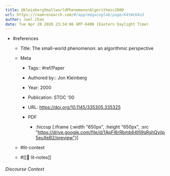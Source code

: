 ```yaml
---
title: @kleinbergSmallworldPhenomenonAlgorithmic2000
url: https://roamresearch.com/#/app/megacoglab/page/K4tWcKAs5
author: Joel Chan
date: Tue Apr 28 2020 23:34:06 GMT-0400 (Eastern Daylight Time)
---
```


- #references

    - Title: The small-world phenomenon: an algorithmic perspective

    - Meta

        - Tags:: #ref/Paper

        - Authored by::  Jon Kleinberg

        - Year: 2000

        - Publication: STOC '00

        - URL: https://doi.org/10.1145/335305.335325

        - PDF

            - :hiccup [:iframe {:width "650px", :height "650px", :src "https://drive.google.com/file/d/1ApFl6rRbmb64lfi9sRshQyiIp5euXeB2/preview"}]

    - #lit-context

    - #[[📝 lit-notes]]

###### Discourse Context


